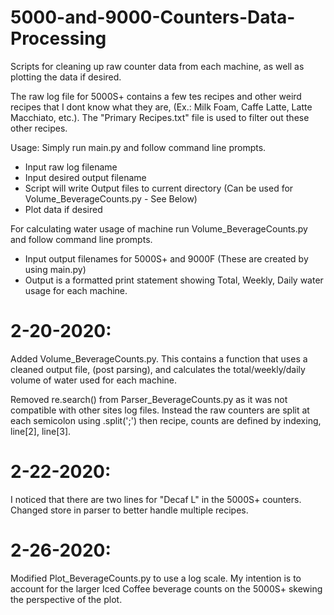 # 5000-and-9000-Counters-Data-Processing
Scripts for cleaning up raw counter data from each machine, as well as plotting the data if desired.


The raw log file for 5000S+ contains a few tes recipes and other weird recipes that I dont know what they are, (Ex.: Milk Foam, Caffe Latte, Latte Macchiato, etc.).  The "Primary Recipes.txt" file is used to filter out these other recipes. 


Usage: Simply run main.py and follow command line prompts.
  - Input raw log filename
  - Input desired output filename
  - Script will write Output files to current directory (Can be used for Volume_BeverageCounts.py - See Below)
  - Plot data if desired

For calculating water usage of machine run Volume_BeverageCounts.py and follow command line prompts.
  - Input output filenames for 5000S+ and 9000F (These are created by using main.py)
  - Output is a formatted print statement showing Total, Weekly, Daily water usage for each machine.


# 2-20-2020:
Added Volume_BeverageCounts.py.  This contains a function that uses a cleaned output file, (post parsing), and calculates the total/weekly/daily volume of water used for each machine.

Removed re.search() from Parser_BeverageCounts.py as it was not compatible with other sites log files.  Instead the raw counters are split at each semicolon using .split(';') then recipe, counts are defined by indexing, line[2], line[3].


# 2-22-2020:
I noticed that there are two lines for "Decaf L" in the 5000S+ counters.  Changed store in parser to better handle multiple recipes.


# 2-26-2020:
Modified Plot_BeverageCounts.py to use a log scale.  My intention is to account for the larger Iced Coffee beverage counts on the 5000S+ skewing the perspective of the plot.
